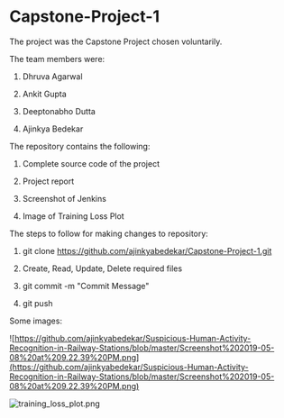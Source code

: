 # Capstone-Project-1

The project was the Capstone Project chosen voluntarily.

The team members were:

1. Dhruva Agarwal

2. Ankit Gupta

3. Deeptonabho Dutta

4. Ajinkya Bedekar

The repository contains the following:

1. Complete source code of the project

2. Project report

3. Screenshot of Jenkins

4. Image of Training Loss Plot

The steps to follow for making changes to repository:

1. git clone https://github.com/ajinkyabedekar/Capstone-Project-1.git

2. Create, Read, Update, Delete required files

3. git commit -m "Commit Message"

4. git push

Some images:

![https://github.com/ajinkyabedekar/Suspicious-Human-Activity-Recognition-in-Railway-Stations/blob/master/Screenshot%202019-05-08%20at%209.22.39%20PM.png](https://github.com/ajinkyabedekar/Suspicious-Human-Activity-Recognition-in-Railway-Stations/blob/master/Screenshot%202019-05-08%20at%209.22.39%20PM.png)

![training_loss_plot.png](training_loss_plot.png)
